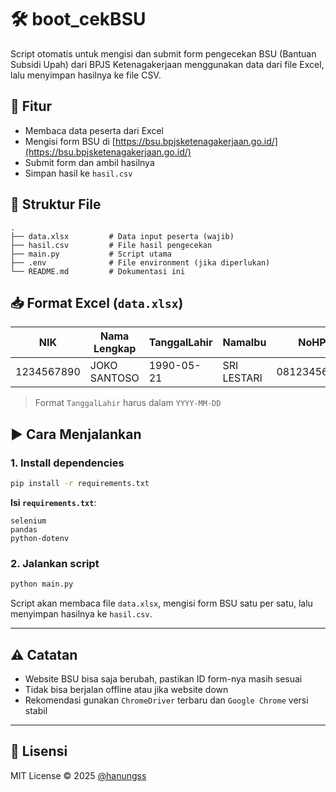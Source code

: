 
# 🛠️ boot_cekBSU

Script otomatis untuk mengisi dan submit form pengecekan BSU (Bantuan Subsidi Upah) dari BPJS Ketenagakerjaan menggunakan data dari file Excel, lalu menyimpan hasilnya ke file CSV.

## 📌 Fitur
- Membaca data peserta dari Excel
- Mengisi form BSU di [https://bsu.bpjsketenagakerjaan.go.id/](https://bsu.bpjsketenagakerjaan.go.id/)
- Submit form dan ambil hasilnya
- Simpan hasil ke `hasil.csv`

## 📁 Struktur File
```
.
├── data.xlsx         # Data input peserta (wajib)
├── hasil.csv         # File hasil pengecekan
├── main.py           # Script utama
├── .env              # File environment (jika diperlukan)
└── README.md         # Dokumentasi ini
```

## 📥 Format Excel (`data.xlsx`)

| NIK         | Nama Lengkap | TanggalLahir | NamaIbu        | NoHP        | Email             |
|-------------|--------------|---------------|----------------|-------------|-------------------|
| 1234567890  | JOKO SANTOSO | 1990-05-21    | SRI LESTARI    | 08123456789 | joko@email.com    |

> Format `TanggalLahir` harus dalam `YYYY-MM-DD`

## ▶️ Cara Menjalankan

### 1. Install dependencies

```bash
pip install -r requirements.txt
```

**Isi `requirements.txt`**:
```
selenium
pandas
python-dotenv
```

### 2. Jalankan script

```bash
python main.py
```

Script akan membaca file `data.xlsx`, mengisi form BSU satu per satu, lalu menyimpan hasilnya ke `hasil.csv`.

---

## ⚠️ Catatan

- Website BSU bisa saja berubah, pastikan ID form-nya masih sesuai
- Tidak bisa berjalan offline atau jika website down
- Rekomendasi gunakan `ChromeDriver` terbaru dan `Google Chrome` versi stabil

---

## 🧾 Lisensi

MIT License © 2025 [@hanungss](https://github.com/hanungss)
